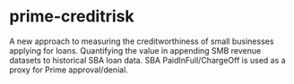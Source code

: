 # prime-creditrisk
A new approach to measuring the creditworthiness of small businesses applying for loans. Quantifying the value in appending SMB revenue datasets to historical SBA loan data. SBA PaidInFull/ChargeOff is used as a proxy for Prime approval/denial.
